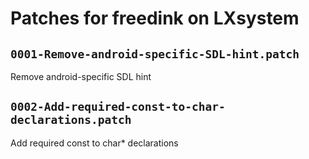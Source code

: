 # Patches for freedink on LXsystem

## `0001-Remove-android-specific-SDL-hint.patch`

Remove android-specific SDL hint


## `0002-Add-required-const-to-char-declarations.patch`

Add required const to char* declarations


